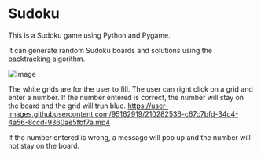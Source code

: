 # Sudoku

This is a Sudoku game using Python and Pygame.

It can generate random Sudoku boards and solutions using the backtracking algorithm.

![image](https://user-images.githubusercontent.com/95162919/210281531-a79ff0c9-b1a1-4476-b0bc-d832735e2eae.png)

The white grids are for the user to fill.
The user can right click on a grid and enter a number.
If the number entered is correct, the number will stay on the board and the grid will trun blue.
https://user-images.githubusercontent.com/95162919/210282536-c67c7bfd-34c4-4a56-8ccd-9360ae5fbf7a.mp4

If the number entered is wrong, a message will pop up and the number will not stay on the board.

